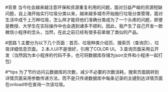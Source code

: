 #背景
当今社会越来越注意环保和资源重复利用的问题，面对日益严峻的资源短缺问题，自上海开始实行垃圾分类以来，越来越多城市开始施行垃圾分类管理，面对生活中成千上万种垃圾，怎么样才能将他们准确分类成为了一个头疼的问题，即便是教授、大学生在实际操作中也会遇到诸多不顺利，因此，我产生了自己开发一款微信小程序的念头，当然，在此之前已经有很多前辈做了类似的产品。

#思路
1.主要分为以下几个页面：首页、垃圾种类介绍页、搜索页（查询页）、垃圾详细信息页面。
2.本人UI不是很好，引用了COLOR UI。
3.查询页面采用云开发（当然因为本小程序的代码不多，也可将数据库存储为json文件和小程序一起打包）

#*tips
为了节约访问云数据库的次数，减少不必要的次数消耗，搜索页面跳转到详情页面采用参数传递方法，而不是只传递数据库中每条记录的主键到达详情页面在onload中在查询一次该垃圾。

